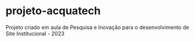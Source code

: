 # projeto-acquatech
Projeto criado em aula de Pesquisa e Inovação para o desenvolvimento de Site Institucional - 2023
